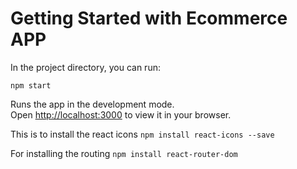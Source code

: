 # Getting Started with Ecommerce APP

In the project directory, you can run:

 `npm start`

Runs the app in the development mode.\
Open [http://localhost:3000](http://localhost:3000) to view it in your browser.

This is to install the react icons 
 `npm install react-icons --save`

For installing the routing 
 `npm install react-router-dom`
